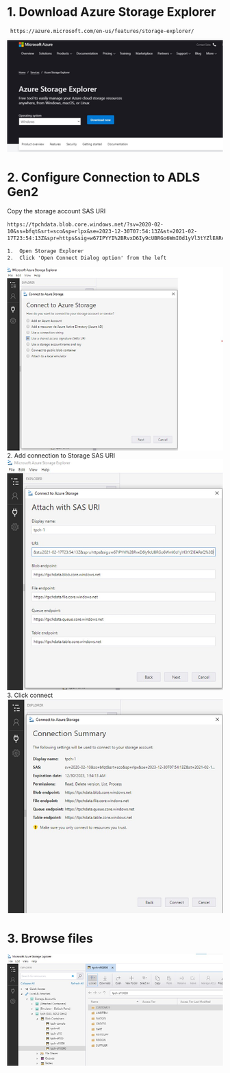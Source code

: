 # 1.  Download Azure Storage Explorer 
     https://azure.microsoft.com/en-us/features/storage-explorer/
![Download Screenshot](screenshots/001_storage_explorer_download.jpg)

# 2.  Configure Connection to ADLS Gen2

Copy the storage account SAS URI
````
https://tpchdata.blob.core.windows.net/?sv=2020-02-10&ss=bfqt&srt=sco&sp=rlpx&se=2023-12-30T07:54:13Z&st=2021-02-17T23:54:13Z&spr=https&sig=w67IPYYI%2BRvxD6Iy9cUBRGo6WmI0d1yVl3tYZlEAReQ%3D
````

    1.  Open Storage Explorer
    2.  Click 'Open Connect Dialog option' from the left
![Open Screenshot](screenshots\002_storage_explorer_connect_to_az_storage.jpg)
    2.  Add connection to Storage SAS URI
![Open Screenshot](screenshots\003_storage_explorer_add_sas_uri.jpg)
    3.  Click connect
![Open Screenshot](screenshots\004_storage_explorer_connect.jpg)

# 3.  Browse files
![Open Screenshot](screenshots\005_storage_explorer_browse_tpch_files.jpg)




